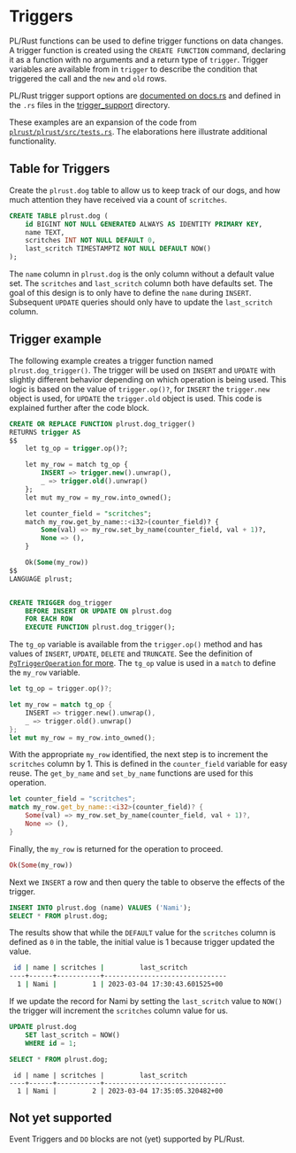 # Triggers

PL/Rust functions can be used to define trigger functions on data changes.
A trigger function is created using the `CREATE FUNCTION` command, declaring it as a function with no arguments and a return type of
`trigger`. Trigger variables are available from in `trigger`
to describe the condition that triggered the call and the `new` and `old`
rows.

PL/Rust trigger support options are [documented on docs.rs](https://docs.rs/pgrx/latest/pgrx/prelude/struct.PgTrigger.html) and defined in the `.rs` files in the
[trigger_support](https://github.com/tcdi/pgrx/tree/master/pgrx/src/trigger_support) directory.

These examples are an expansion of the code from [`plrust/plrust/src/tests.rs`](https://github.com/tcdi/plrust/blob/main/plrust/src/tests.rs). The elaborations here
illustrate additional functionality.

## Table for Triggers

Create the `plrust.dog` table to allow us to keep track of our dogs, and how much attention
they have received via a count of `scritches`.


```sql
CREATE TABLE plrust.dog (
    id BIGINT NOT NULL GENERATED ALWAYS AS IDENTITY PRIMARY KEY,
    name TEXT,
    scritches INT NOT NULL DEFAULT 0,
    last_scritch TIMESTAMPTZ NOT NULL DEFAULT NOW()
);
```

The `name` column in `plrust.dog` is the only column without a default
value set.  The `scritches` and `last_scritch` column both have defaults set.
The goal of this design is to only have to define the `name` during `INSERT`.
Subsequent `UPDATE` queries should only have to update the
`last_scritch` column.

## Trigger example

The following example creates a trigger function named `plrust.dog_trigger()`.
The trigger will be used on `INSERT` and `UPDATE` with slightly different
behavior depending on which operation is being used. This logic is based
on the value of `trigger.op()?`, for `INSERT` the `trigger.new` object is used,
for `UPDATE` the `trigger.old` object is used.
This code is explained further after the code block.


```sql
CREATE OR REPLACE FUNCTION plrust.dog_trigger()
RETURNS trigger AS
$$
    let tg_op = trigger.op()?;

    let my_row = match tg_op {
        INSERT => trigger.new().unwrap(),
        _ => trigger.old().unwrap()
    };
    let mut my_row = my_row.into_owned();

    let counter_field = "scritches";
    match my_row.get_by_name::<i32>(counter_field)? {
        Some(val) => my_row.set_by_name(counter_field, val + 1)?,
        None => (),
    }

    Ok(Some(my_row))
$$
LANGUAGE plrust;


CREATE TRIGGER dog_trigger
    BEFORE INSERT OR UPDATE ON plrust.dog
    FOR EACH ROW
    EXECUTE FUNCTION plrust.dog_trigger();
```

The `tg_op` variable is available from the `trigger.op()` method and has values
of `INSERT`, `UPDATE`, `DELETE` and `TRUNCATE`.  See the definition
of [`PgTriggerOperation` for more](https://docs.rs/pgrx/latest/pgrx/prelude/enum.PgTriggerOperation.html).
The `tg_op` value is used in a `match` to define the `my_row` variable.


```rust
let tg_op = trigger.op()?;

let my_row = match tg_op {
    INSERT => trigger.new().unwrap(),
    _ => trigger.old().unwrap()
};
let mut my_row = my_row.into_owned();
```

With the appropriate `my_row` identified, the next step is to increment the
`scritches` column by 1.  This is defined in the `counter_field` variable
for easy reuse. The `get_by_name` and `set_by_name` functions are used for
this operation.

```rust
let counter_field = "scritches";
match my_row.get_by_name::<i32>(counter_field)? {
    Some(val) => my_row.set_by_name(counter_field, val + 1)?,
    None => (),
}
```

Finally, the `my_row` is returned for the operation to proceed.

```rust
Ok(Some(my_row))
```


Next we `INSERT` a row and then query the table to observe the effects of the trigger.

```sql
INSERT INTO plrust.dog (name) VALUES ('Nami');
SELECT * FROM plrust.dog;
```

The results show that while the `DEFAULT` value for the `scritches` column is
defined as `0` in the table, the initial value is 1 because trigger updated
the value.


```bash
 id | name | scritches |         last_scritch          
----+------+-----------+-------------------------------
  1 | Nami |         1 | 2023-03-04 17:30:43.601525+00
```

If we update the record for Nami by setting the `last_scritch` value to `NOW()`
the trigger will increment the `scritches` column value for us.

```sql
UPDATE plrust.dog
    SET last_scritch = NOW()
    WHERE id = 1;

SELECT * FROM plrust.dog;
```


```
 id | name | scritches |         last_scritch          
----+------+-----------+-------------------------------
  1 | Nami |         2 | 2023-03-04 17:35:05.320482+00
```



## Not yet supported

Event Triggers and `DO` blocks are not (yet) supported by PL/Rust.


